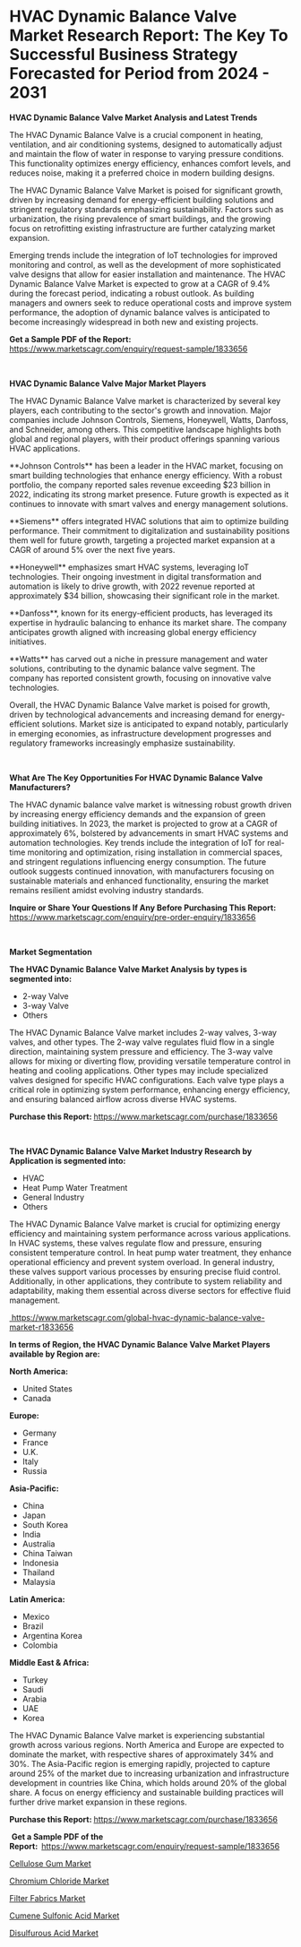 <p><h1>HVAC Dynamic Balance Valve Market Research Report: The Key To Successful Business Strategy Forecasted for Period from 2024 - 2031</h1></p><p><strong>HVAC Dynamic Balance Valve Market Analysis and Latest Trends</strong></p>
<p><p>The HVAC Dynamic Balance Valve is a crucial component in heating, ventilation, and air conditioning systems, designed to automatically adjust and maintain the flow of water in response to varying pressure conditions. This functionality optimizes energy efficiency, enhances comfort levels, and reduces noise, making it a preferred choice in modern building designs. </p><p>The HVAC Dynamic Balance Valve Market is poised for significant growth, driven by increasing demand for energy-efficient building solutions and stringent regulatory standards emphasizing sustainability. Factors such as urbanization, the rising prevalence of smart buildings, and the growing focus on retrofitting existing infrastructure are further catalyzing market expansion. </p><p>Emerging trends include the integration of IoT technologies for improved monitoring and control, as well as the development of more sophisticated valve designs that allow for easier installation and maintenance. The HVAC Dynamic Balance Valve Market is expected to grow at a CAGR of 9.4% during the forecast period, indicating a robust outlook. As building managers and owners seek to reduce operational costs and improve system performance, the adoption of dynamic balance valves is anticipated to become increasingly widespread in both new and existing projects.</p></p>
<p><strong>Get a Sample PDF of the Report:&nbsp;</strong> <a href="https://www.marketscagr.com/enquiry/request-sample/1833656?utm_campaign=1591&utm_medium=2&utm_source=Github&utm_content=ia&utm_term=17102024&utm_id=hvac-dynamic-balance-valve">https://www.marketscagr.com/enquiry/request-sample/1833656</a></p>
<p>&nbsp;</p>
<p><strong>HVAC Dynamic Balance Valve Major Market Players</strong></p>
<p><p>The HVAC Dynamic Balance Valve market is characterized by several key players, each contributing to the sector's growth and innovation. Major companies include Johnson Controls, Siemens, Honeywell, Watts, Danfoss, and Schneider, among others. This competitive landscape highlights both global and regional players, with their product offerings spanning various HVAC applications.</p><p>**Johnson Controls** has been a leader in the HVAC market, focusing on smart building technologies that enhance energy efficiency. With a robust portfolio, the company reported sales revenue exceeding $23 billion in 2022, indicating its strong market presence. Future growth is expected as it continues to innovate with smart valves and energy management solutions.</p><p>**Siemens** offers integrated HVAC solutions that aim to optimize building performance. Their commitment to digitalization and sustainability positions them well for future growth, targeting a projected market expansion at a CAGR of around 5% over the next five years.</p><p>**Honeywell** emphasizes smart HVAC systems, leveraging IoT technologies. Their ongoing investment in digital transformation and automation is likely to drive growth, with 2022 revenue reported at approximately $34 billion, showcasing their significant role in the market.</p><p>**Danfoss**, known for its energy-efficient products, has leveraged its expertise in hydraulic balancing to enhance its market share. The company anticipates growth aligned with increasing global energy efficiency initiatives.</p><p>**Watts** has carved out a niche in pressure management and water solutions, contributing to the dynamic balance valve segment. The company has reported consistent growth, focusing on innovative valve technologies.</p><p>Overall, the HVAC Dynamic Balance Valve market is poised for growth, driven by technological advancements and increasing demand for energy-efficient solutions. Market size is anticipated to expand notably, particularly in emerging economies, as infrastructure development progresses and regulatory frameworks increasingly emphasize sustainability.</p></p>
<p>&nbsp;</p>
<p><strong>What Are The Key Opportunities For HVAC Dynamic Balance Valve Manufacturers?</strong></p>
<p><p>The HVAC dynamic balance valve market is witnessing robust growth driven by increasing energy efficiency demands and the expansion of green building initiatives. In 2023, the market is projected to grow at a CAGR of approximately 6%, bolstered by advancements in smart HVAC systems and automation technologies. Key trends include the integration of IoT for real-time monitoring and optimization, rising installation in commercial spaces, and stringent regulations influencing energy consumption. The future outlook suggests continued innovation, with manufacturers focusing on sustainable materials and enhanced functionality, ensuring the market remains resilient amidst evolving industry standards.</p></p>
<p><strong>Inquire or Share Your Questions If Any Before Purchasing This Report:</strong> <a href="https://www.marketscagr.com/enquiry/pre-order-enquiry/1833656?utm_campaign=1591&utm_medium=2&utm_source=Github&utm_content=ia&utm_term=17102024&utm_id=hvac-dynamic-balance-valve">https://www.marketscagr.com/enquiry/pre-order-enquiry/1833656</a></p>
<p>&nbsp;</p>
<p><strong>Market Segmentation</strong></p>
<p><strong>The HVAC Dynamic Balance Valve Market Analysis by types is segmented into:</strong></p>
<p><ul><li>2-way Valve</li><li>3-way Valve</li><li>Others</li></ul></p>
<p><p>The HVAC Dynamic Balance Valve market includes 2-way valves, 3-way valves, and other types. The 2-way valve regulates fluid flow in a single direction, maintaining system pressure and efficiency. The 3-way valve allows for mixing or diverting flow, providing versatile temperature control in heating and cooling applications. Other types may include specialized valves designed for specific HVAC configurations. Each valve type plays a critical role in optimizing system performance, enhancing energy efficiency, and ensuring balanced airflow across diverse HVAC systems.</p></p>
<p><strong>Purchase this Report:&nbsp;</strong><a href="https://www.marketscagr.com/purchase/1833656?utm_campaign=1591&utm_medium=2&utm_source=Github&utm_content=ia&utm_term=17102024&utm_id=hvac-dynamic-balance-valve">https://www.marketscagr.com/purchase/1833656</a></p>
<p>&nbsp;</p>
<p><strong>The HVAC Dynamic Balance Valve Market Industry Research by Application is segmented into:</strong></p>
<p><ul><li>HVAC</li><li>Heat Pump Water Treatment</li><li>General Industry</li><li>Others</li></ul></p>
<p><p>The HVAC Dynamic Balance Valve market is crucial for optimizing energy efficiency and maintaining system performance across various applications. In HVAC systems, these valves regulate flow and pressure, ensuring consistent temperature control. In heat pump water treatment, they enhance operational efficiency and prevent system overload. In general industry, these valves support various processes by ensuring precise fluid control. Additionally, in other applications, they contribute to system reliability and adaptability, making them essential across diverse sectors for effective fluid management.</p></p>
<p><a href="https://www.marketscagr.com/global-hvac-dynamic-balance-valve-market-r1833656?utm_campaign=1591&utm_medium=2&utm_source=Github&utm_content=ia&utm_term=17102024&utm_id=hvac-dynamic-balance-valve">&nbsp;https://www.marketscagr.com/global-hvac-dynamic-balance-valve-market-r1833656</a></p>
<p><strong>In terms of Region, the HVAC Dynamic Balance Valve Market Players available by Region are:</strong></p>
<p>
    <p> <strong> North America: </strong>
        <ul>
            <li>United States</li>
            <li>Canada</li>
        </ul>
        </p> 
    <p> <strong> Europe: </strong>
        <ul>
            <li>Germany</li>
            <li>France</li>
            <li>U.K.</li>
            <li>Italy</li>
            <li>Russia</li>
        </ul>
        </p> 
    <p> <strong> Asia-Pacific: </strong>
        <ul>
            <li>China</li>
            <li>Japan</li>
            <li>South Korea</li>
            <li>India</li>
            <li>Australia</li>
            <li>China Taiwan</li>
            <li>Indonesia</li>
            <li>Thailand</li>
            <li>Malaysia</li>
        </ul>
        </p> 
    <p> <strong> Latin America: </strong>
        <ul>
            <li>Mexico</li>
            <li>Brazil</li>
            <li>Argentina Korea</li>
            <li>Colombia</li>
        </ul>
        </p> 
    <p> <strong> Middle East & Africa: </strong>
        <ul>
            <li>Turkey</li>
            <li>Saudi</li>
            <li>Arabia</li>
            <li>UAE</li>
            <li>Korea</li>
        </ul>
    </p>
    </p>
<p><p>The HVAC Dynamic Balance Valve market is experiencing substantial growth across various regions. North America and Europe are expected to dominate the market, with respective shares of approximately 34% and 30%. The Asia-Pacific region is emerging rapidly, projected to capture around 25% of the market due to increasing urbanization and infrastructure development in countries like China, which holds around 20% of the global share. A focus on energy efficiency and sustainable building practices will further drive market expansion in these regions.</p></p>
<p><strong>Purchase this Report: </strong><a href="https://www.marketscagr.com/purchase/1833656?utm_campaign=1591&utm_medium=2&utm_source=Github&utm_content=ia&utm_term=17102024&utm_id=hvac-dynamic-balance-valve">https://www.marketscagr.com/purchase/1833656</a></p>
<p>&nbsp;<strong>Get a Sample PDF of the Report:&nbsp;&nbsp;</strong><a href="https://www.marketscagr.com/enquiry/request-sample/1833656?utm_campaign=1591&utm_medium=2&utm_source=Github&utm_content=ia&utm_term=17102024&utm_id=hvac-dynamic-balance-valve">https://www.marketscagr.com/enquiry/request-sample/1833656</a></p>
<p><strong></strong></p>
<p><p><a href="https://www.linkedin.com/pulse/navigating-global-cellulose-gum-market-from-trends-strategy-2024-yrrie?utm_campaign=1591&utm_medium=2&utm_source=Github&utm_content=ia&utm_term=17102024&utm_id=hvac-dynamic-balance-valve">Cellulose Gum Market</a></p><p><a href="https://www.linkedin.com/pulse/insights-chromium-chloride-industry-market-financial-rtbce?utm_campaign=1591&utm_medium=2&utm_source=Github&utm_content=ia&utm_term=17102024&utm_id=hvac-dynamic-balance-valve">Chromium Chloride Market</a></p><p><a href="https://www.linkedin.com/pulse/global-perspectives-filter-fabrics-market-trends-forecast-2024-bqppc?utm_campaign=1591&utm_medium=2&utm_source=Github&utm_content=ia&utm_term=17102024&utm_id=hvac-dynamic-balance-valve">Filter Fabrics Market</a></p><p><a href="https://www.linkedin.com/pulse/emerging-trends-cumene-sulfonic-acid-market-global-outlook-ytdic?utm_campaign=1591&utm_medium=2&utm_source=Github&utm_content=ia&utm_term=17102024&utm_id=hvac-dynamic-balance-valve">Cumene Sulfonic Acid Market</a></p><p><a href="https://www.linkedin.com/pulse/disulfurous-acid-market-global-trends-forecast-2024-2031-9f3ke?utm_campaign=1591&utm_medium=2&utm_source=Github&utm_content=ia&utm_term=17102024&utm_id=hvac-dynamic-balance-valve">Disulfurous Acid Market</a></p></p>